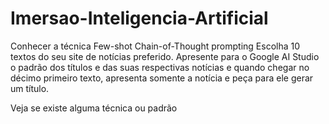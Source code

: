 # Imersao-Inteligencia-Artificial
Conhecer a técnica Few-shot Chain-of-Thought prompting
Escolha 10 textos do seu site de notícias preferido. Apresente para o Google AI Studio o padrão dos títulos e das suas respectivas notícias e quando chegar no décimo primeiro texto, apresenta somente a notícia e peça para ele gerar um título. 

Veja se existe alguma técnica ou padrão
